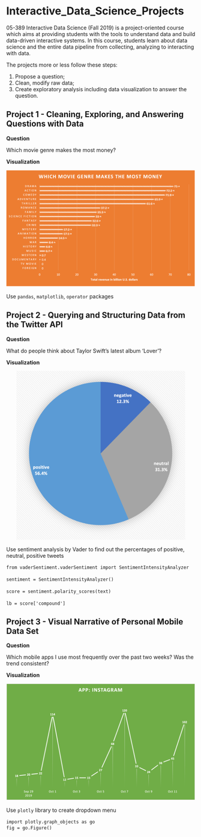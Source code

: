 # Interactive_Data_Science_Projects
05-389 Interactive Data Science (Fall 2019) is a project-oriented course which aims at providing students with the tools to understand data and build data-driven interactive systems. In this course, students learn about data science and the entire data pipeline from collecting, analyzing to interacting with data.

The projects more or less follow these steps:
1. Propose a question;
2. Clean, modify raw data;
3. Create exploratory analysis including data visualization to answer the question.

## Project 1 - Cleaning, Exploring, and Answering Questions with Data
**Question**

Which movie genre makes the most money? 

**Visualization**

<p align = "center">
<img src="https://github.com/Okrasee/Interactive_Data_Science_Projects/blob/master/distribution.jpeg" alt="alt text">
</p>

Use `pandas`, `matplotlib`, `operator` packages

## Project 2 - Querying and Structuring Data from the Twitter API
**Question**

What do people think about Taylor Swift’s latest album ‘Lover’?

**Visualization**


<p align = "center">
<img src="https://github.com/Okrasee/Interactive_Data_Science_Projects/blob/master/pie_chart.jpeg" alt="alt text" width="450">
</p>


Use sentiment analysis by Vader to find out the percentages of positive, neutral, positive tweets

```
from vaderSentiment.vaderSentiment import SentimentIntensityAnalyzer

sentiment = SentimentIntensityAnalyzer()

score = sentiment.polarity_scores(text)

lb = score['compound']
```

## Project 3 - Visual Narrative of Personal Mobile Data Set
**Question**

Which mobile apps I use most frequently over the past two weeks? Was the trend consistent?

**Visualization**

<p align = "center">
<img src="https://github.com/Okrasee/Interactive_Data_Science_Projects/blob/master/instragram.jpeg" alt="alt text">
</p>

Use `plotly` library to create dropdown menu
```
import plotly.graph_objects as go
fig = go.Figure()
```
